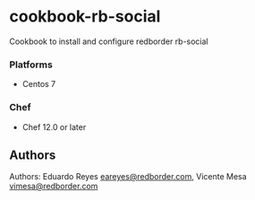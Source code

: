 # cookbook-rb-social

Cookbook to install and configure redborder rb-social

### Platforms

- Centos 7

### Chef

- Chef 12.0 or later


## Authors
Authors: Eduardo Reyes <eareyes@redborder.com>, Vicente Mesa <vimesa@redborder.com>

